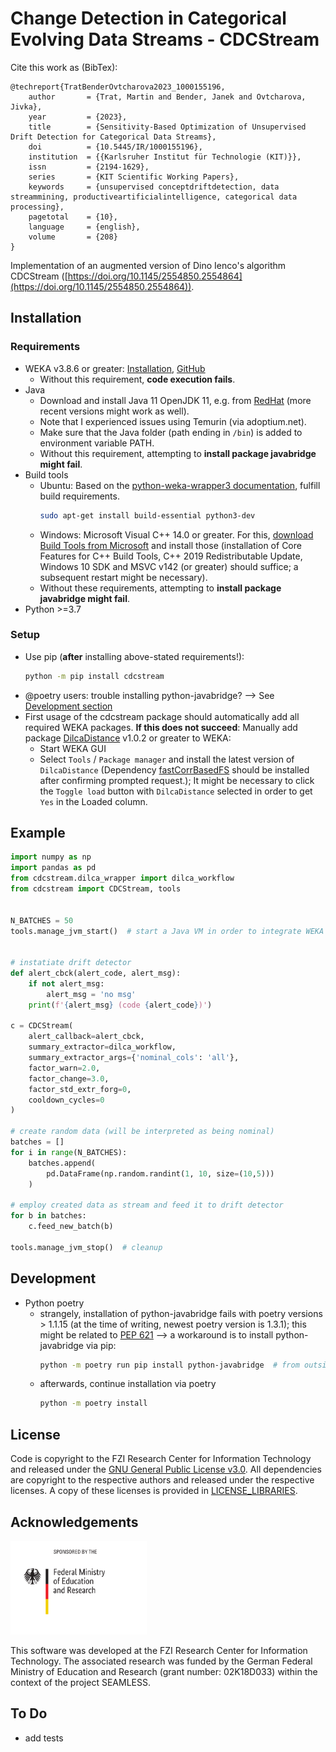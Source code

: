 # Change Detection in Categorical Evolving Data Streams - CDCStream

Cite this work as (BibTex):
```
@techreport{TratBenderOvtcharova2023_1000155196,
    author       = {Trat, Martin and Bender, Janek and Ovtcharova, Jivka},
    year         = {2023},
    title        = {Sensitivity-Based Optimization of Unsupervised Drift Detection for Categorical Data Streams},
    doi          = {10.5445/IR/1000155196},
    institution  = {{Karlsruher Institut für Technologie (KIT)}},
    issn         = {2194-1629},
    series       = {KIT Scientific Working Papers},
    keywords     = {unsupervised conceptdriftdetection, data streammining, productiveartificialintelligence, categorical data processing},
    pagetotal    = {10},
    language     = {english},
    volume       = {208}
}
```


Implementation of an augmented version of Dino Ienco's algorithm CDCStream ([https://doi.org/10.1145/2554850.2554864](https://doi.org/10.1145/2554850.2554864)).

## Installation
### Requirements
* WEKA v3.8.6 or greater: [Installation](https://waikato.github.io/weka-wiki/downloading_weka/), [GitHub](https://github.com/Waikato/weka-3.8/)
  * Without this requirement, **code execution fails**.
* Java
  * Download and install Java 11 OpenJDK 11, e.g. from [RedHat](https://developers.redhat.com/products/openjdk/download) (more recent versions might work as well).
  * Note that I experienced issues using Temurin (via adoptium.net).
  * Make sure that the Java folder (path ending in `/bin`) is added to environment variable PATH.
  * Without this requirement, attempting to **install package javabridge might fail**.
* Build tools
  * Ubuntu: Based on the [python-weka-wrapper3 documentation](https://fracpete.github.io/python-weka-wrapper3/install.html#ubuntu), fulfill build requirements.
    ```sh
    sudo apt-get install build-essential python3-dev
    ```
  * Windows: Microsoft Visual C++ 14.0 or greater. For this, [download Build Tools from Microsoft](https://visualstudio.microsoft.com/de/visual-cpp-build-tools/) and install those (installation of Core Features for C++ Build Tools, C++ 2019 Redistributable Update, Windows 10 SDK and MSVC v142 (or greater) should suffice; a subsequent restart might be necessary).
  * Without these requirements, attempting to **install package javabridge might fail**.
* Python >=3.7

### Setup
* Use pip (**after** installing above-stated requirements!):
  ```sh
  python -m pip install cdcstream
  ```
* @poetry users: trouble installing python-javabridge? --> See [Development section](#development)
* First usage of the cdcstream package should automatically add all required WEKA packages.
  **If this does not succeed**: Manually add package [DilcaDistance](https://weka.sourceforge.io/packageMetaData/DilcaDistance/index.html) v1.0.2 or greater to WEKA:
  * Start WEKA GUI
  * Select `Tools` / `Package manager` and install the latest version of `DilcaDistance` (Dependency [fastCorrBasedFS](https://weka.sourceforge.io/packageMetaData/fastCorrBasedFS/index.html) should be installed after confirming prompted request.); It might be necessary to click the `Toggle load` button with `DilcaDistance` selected in order to get `Yes` in the Loaded column.

## Example

```py
import numpy as np
import pandas as pd
from cdcstream.dilca_wrapper import dilca_workflow
from cdcstream import CDCStream, tools


N_BATCHES = 50
tools.manage_jvm_start()  # start a Java VM in order to integrate WEKA


# instatiate drift detector
def alert_cbck(alert_code, alert_msg):
    if not alert_msg:
        alert_msg = 'no msg'
    print(f'{alert_msg} (code {alert_code})')

c = CDCStream(
    alert_callback=alert_cbck,
    summary_extractor=dilca_workflow,
    summary_extractor_args={'nominal_cols': 'all'},
    factor_warn=2.0,
    factor_change=3.0,
    factor_std_extr_forg=0,
    cooldown_cycles=0
)

# create random data (will be interpreted as being nominal)
batches = []
for i in range(N_BATCHES):
    batches.append(
        pd.DataFrame(np.random.randint(1, 10, size=(10,5)))
    )

# employ created data as stream and feed it to drift detector
for b in batches:
    c.feed_new_batch(b)

tools.manage_jvm_stop()  # cleanup
```

## Development
* Python poetry
  * strangely, installation of python-javabridge fails with poetry versions > 1.1.15 (at the time of writing, newest poetry version is 1.3.1); this might be related to [PEP 621](https://peps.python.org/pep-0621/) --> a workaround is to install python-javabridge via pip:
    ```sh
    python -m poetry run pip install python-javabridge  # from outside the virtual environment
    ```
  * afterwards, continue installation via poetry
    ```sh
    python -m poetry install
    ```
## License
Code is copyright to the FZI Research Center for Information Technology and released under the [GNU General Public License v3.0](LICENSE).
All dependencies are copyright to the respective authors and released under the respective licenses.
A copy of these licenses is provided in [LICENSE_LIBRARIES](LICENSE_LIBRARIES).

## Acknowledgements
<img src="doc/bmbf_en.svg" alt="BMBF Logo" height="150">

This software was developed at the FZI Research Center for Information Technology.
The associated research was funded by the German Federal Ministry of Education and Research (grant number: 02K18D033) within the context of the project SEAMLESS.


## To Do
* add tests

